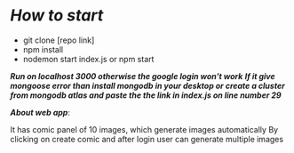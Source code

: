 # _How to start_

- git clone [repo link]
- npm install
- nodemon start index.js or npm start

**_Run on localhost 3000 otherwise the google login won't work_**
**_If it give mongoose error than install mongodb in your desktop or create a cluster from mongodb atlas and paste the the link in index.js on line number 29_**


**_About web app_**:

 It has comic panel of 10 images, which generate images automatically 
 By clicking on create comic and after login user can generate multiple images

